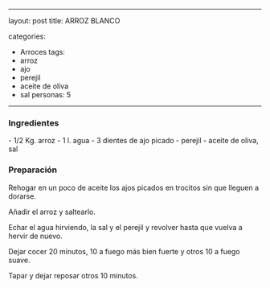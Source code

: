 
---
layout: post
title: ARROZ BLANCO

categories:
- Arroces
tags:
- arroz
- ajo
- perejil
- aceite de oliva
- sal
personas: 5 
---

<h3>Ingredientes</h3>
- 1/2 Kg. arroz
- 1 l. agua
- 3 dientes de ajo picado
- perejil
- aceite de oliva, sal

<h3>Preparación</h3>
Rehogar en un poco de aceite los ajos picados en trocitos sin que lleguen a dorarse.

Añadir el arroz y saltearlo.

Echar el agua hirviendo, la sal y el perejil y revolver hasta que vuelva a hervir de nuevo.

Dejar cocer 20 minutos, 10 a fuego más bien fuerte y otros 10 a fuego suave.

Tapar y dejar reposar otros 10 minutos.